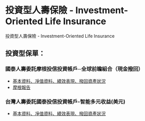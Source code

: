 # 投資型人壽保險 - Investment-Oriented Life Insurance

投資型人壽保險 - Investment-Oriented Life Insurance

<!--more-->
## 投資型保單：

### 國泰人壽委託摩根投信投資帳戶─全球前瞻組合（現金撥回）
- [基本資料、凈值資料、績效表現、撥回資產狀況](https://fund.cathaylife.com.tw/w/wfv/wfv02.djhtm?a=AMU054)
- [摩根報告](https://www.cathaylife.com.tw/cathaylife/-/media/life-insurance/Files/Fund/Report/report_AMU054?sc_lang=zh-TW)

### 台灣人壽委託國泰投信投資帳戶-智能多元收益(美元)
- [基本資料、凈值資料、績效表現、撥回資產狀況](http://178.taiwanlife.com/T/TA/TA102.DJHTM?A=CTBCLIFE&B=M014&STD=)


